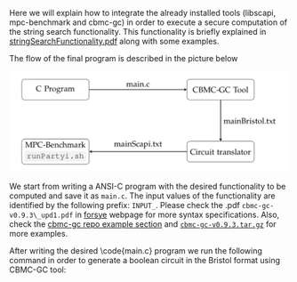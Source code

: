 Here we will explain how to integrate the already installed tools (libscapi, mpc-benchmark and cbmc-gc) in order to execute a secure computation of the string search functionality. This functionality is briefly explained in [stringSearchFunctionality.pdf](stringSearchFunctionality.pdf) along with some examples. 

The flow of the final program is described in the picture below

![workFlow](workFlow.png)

We start from writing a ANSI-C program with the desired functionality to be computed and save it as `main.c`. The input values of the functionality are identified by the following prefix: `INPUT_`. Please check the .pdf `cbmc-gc-v0.9.3\_upd1.pdf` in [forsye](https://forsyte.at/software/cbmc-gc/) webpage for more syntax specifications. Also, check the [cbmc-gc repo example section](https://gitlab.com/securityengineering/CBMC-GC-2/-/tree/master/examples) and [`cbmc-gc-v0.9.3.tar.gz`](https://forsyte.at/software/cbmc-gc/) for more examples.

After writing the desired \code{main.c} program we run the following command in order to generate a boolean circuit in the Bristol format using CBMC-GC tool:

